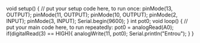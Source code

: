 void setup() {
  // put your setup code here, to run once:
  pinMode(13, OUTPUT);
  pinMode(11, OUTPUT);
  pinMode(10, OUTPUT);
  pinMode(2, INPUT);
  pinMode(3, INPUT);
  Serial.begin(9600);
}
int pot0;
void loop() {
  // put your main code here, to run repeatedly:
  pot0 = analogRead(A0);
  if(digitalRead(3) == HIGH){
    analogWrite(11, pot0);
    Serial.println("Entrou");
  }
}
